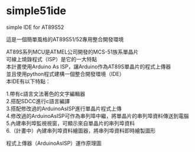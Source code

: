 # simple51ide
simple IDE for AT89S52
  
這是一個簡單風格的AT89S51/52專用整合開發環境

AT89S系列MCU是ATMEL公司開發的MCS-51族系單晶片  
可線上燒錄程式（ISP）是它的一大特點  
本計畫使用Arduino As ISP，讓Arduino作為AT89S單晶片的程式上傳器  
並且使用python程式建構一個整合開發環境（IDE）  
本IDE有以下特點：  
  
1.帶有c語言文法著色的文字編輯器  
2.搭配SDCC進行c語言編譯  
3.搭配修改過的ArduinoAsISP進行單晶片程式上傳  
4.修改過的ArduinoAsISP可作為串列埠中繼，將單晶片的串列埠資料傳送到電腦  
5.內建串列埠監視視窗，可顯示來自單晶片的串列埠資料  
6.（計畫中）內建串列埠資料繪圖器，將串列埠資料即時繪製圖形  

程式上傳器（ArduinoAsISP）運作原理圖  
[](arduinoAs51ISP.png)
